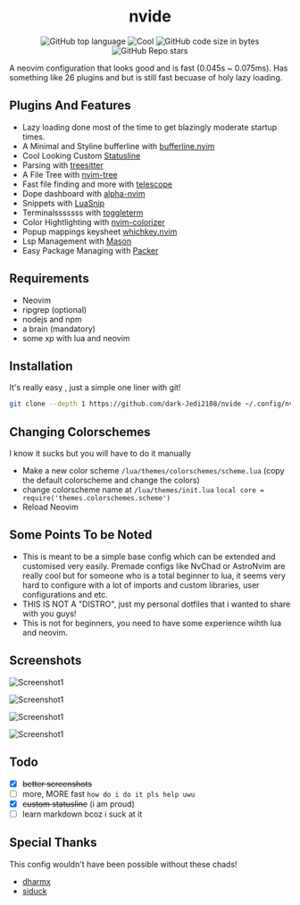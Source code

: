 <div align="center">
  <h1> nvide </h1>
</div>
<div align="center">

![GitHub top language](https://img.shields.io/github/languages/top/dark-Jedi2108/nvide?color=6d92bf&style=for-the-badge)
![Cool](https://img.shields.io/badge/Cool-Affirmative-da696f?style=for-the-badge)
![GitHub code size in bytes](https://img.shields.io/github/languages/code-size/dark-Jedi2108/nvide?color=e1b56a&style=for-the-badge)
![GitHub Repo stars](https://img.shields.io/github/stars/dark-Jedi2108/nvide?color=74be88&style=for-the-badge)

</div>
A neovim configuration that looks good and is fast (0.045s ~ 0.075ms).
Has something like 26 plugins and but is still fast becuase of holy lazy loading.


## Plugins And Features
+ Lazy loading done most of the time to get blazingly moderate startup times.
+ A Minimal and Styline bufferline with [bufferline.nvim](https://github.com/akinsho/bufferline.nvim)
+ Cool Looking Custom [Statusline](https://github.com/dark-Jedi2108/nvide/tree/main/lua/staline)
+ Parsing with [treesitter](https://github.com/nvim-treesitter/nvim-treesitter)
+ A File Tree with [nvim-tree](https://github.com/kyazdani42/nvim-tree.lua)
+ Fast file finding and more with [telescope](https://github.com/nvim-telescope/telescope.nvim/)
+ Dope dashboard with [alpha-nvim](https://github.com/goolord/alpha-nvim/)
+ Snippets with [LuaSnip](https://github.com/L3MON4D3/LuaSnip)
+ Terminalsssssss with [toggleterm](https://github.com/akinsho/toggleterm.nvim)
+ Color Hightlighting with [nvim-colorizer](https://github.com/norcalli/nvim-colorizer.lua)
+ Popup mappings keysheet [whichkey.nvim](https://github.com/folke/which-key.nvim)
+ Lsp Management with [Mason](https://github.com/williamboman/mason.nvim/)
+ Easy Package Managing with [Packer](https://github.com/wbthomason/packer.nvim)

## Requirements
+ Neovim
+ ripgrep (optional)
+ nodejs and npm
+ a brain (mandatory)
+ some xp with lua and neovim

## Installation

It's really easy , just a simple one liner with git!
```bash
git clone --depth 1 https://github.com/dark-Jedi2108/nvide ~/.config/nvim
```
## Changing Colorschemes
I know it sucks but you will have to do it manually
+ Make a new color scheme  `/lua/themes/colorschemes/scheme.lua` (copy the default colorscheme and change the colors) 
+ change colorscheme name at `/lua/themes/init.lua` 
    `local core = require('themes.colorschemes.scheme')`
+ Reload Neovim
## Some Points To be Noted
+ This is meant to be a simple base config which can be extended and customised very easily. Premade configs like NvChad or AstroNvim are really cool but for someone who is a total beginner to lua, it seems very hard to configure with a lot of imports and custom libraries, user configurations and etc.
+ THIS IS NOT A "DISTRO", just my personal dotfiles that i wanted to share with you guys!
+ This is not for beginners, you need to have some experience wihth lua and neovim.
## Screenshots

![Screenshot1](https://raw.githubusercontent.com/dark-Jedi2108/nvide/main/.github/screenshots/n1.png)

![Screenshot1](https://raw.githubusercontent.com/dark-Jedi2108/nvide/main/.github/screenshots/n2.png)

![Screenshot1](https://raw.githubusercontent.com/dark-Jedi2108/nvide/main/.github/screenshots/n3.png)

![Screenshot1](https://raw.githubusercontent.com/dark-Jedi2108/nvide/main/.github/screenshots/n4.png)



## Todo
- [x]  ~~better screenshots~~
- [ ]  more, MORE fast `how do i do it pls help uwu`
- [x]  ~~custom statusline~~ (i am proud)
- [ ]  learn markdown bcoz i suck at it

## Special Thanks 
This config wouldn't have been possible without these chads!
+ [dharmx](https://github.com/dharmx/KrakeNvim/) 
+ [siduck](https://github.com/NvChad/NvChad)

